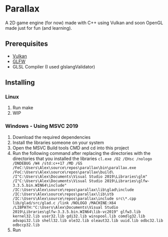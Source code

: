 # Parallax
A 2D game engine (for now) made with C++ using Vulkan and soon OpenGL made just for fun (and learning).

## Prerequisites
* [Vulkan](https://www.vulkan.org/tools#download-these-essential-development-tools)
* [GLFW](https://www.glfw.org/download)
* GLSL Compiler (I used glslangValidator)

## Installing
### Linux
1. Run make
2. WIP

### Windows - Using MSVC 2019
1. Download the required dependencies
2. Install the libraries someone on your system
3. Open the MSVC Build tools CMD and cd into this project
4. Run the following command after replacing the directories with the directories that you installed the libraries
`cl.exe /O2 /EHsc /nologo /DNDEBUG /W4 /std:c++17 /MD /GS /FeC:\Users\Alex\source\repos\parallax\bin\parallax.exe /FoC:\Users\Alex\source\repos\parallax\build\ /I"C:\Users\Alex\Documents\Visual Studio 2019\Libraries\glm" /I"C:\Users\Alex\Documents\Visual Studio 2019\Libraries\glfw-3.3.5.bin.WIN64\include" /IC:\Users\Alex\source\repos\parallax\lib\glad\include /IC:\Users\Alex\source\repos\parallax\lib\stb /IC:\Users\Alex\source\repos\parallax\include src\*.cpp lib/glad/src/glad.c /link /NOLOGO /MACHINE:X64 /LIBPATH:"C:\Users\Alex\Documents\Visual Studio 2019\Libraries\glfw-3.3.5.bin.WIN64\lib-vc2019" glfw3.lib kernel32.lib user32.lib gdi32.lib winspool.lib comdlg32.lib advapi32.lib shell32.lib ole32.lib oleaut32.lib uuid.lib odbc32.lib odbccp32.lib`
5. Run
